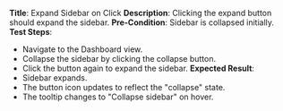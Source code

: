 **Title**: Expand Sidebar on Click
**Description**: Clicking the expand button should expand the sidebar.
**Pre-Condition**: Sidebar is collapsed initially.
**Test Steps**:
  * Navigate to the Dashboard view.
  * Collapse the sidebar by clicking the collapse button.
  * Click the button again to expand the sidebar.
**Expected Result**:
  * Sidebar expands.
  * The button icon updates to reflect the "collapse" state.
  * The tooltip changes to "Collapse sidebar" on hover.
